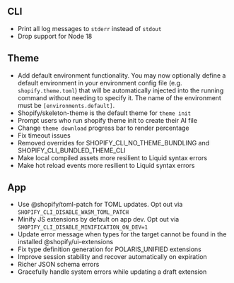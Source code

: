 ## CLI
- Print all log messages to `stderr` instead of `stdout`
- Drop support for Node 18

## Theme
- Add default environment functionality. You may now optionally define a default environment in your environment config
file (e.g. `shopify.theme.toml`) that will be automatically injected into the running command without needing to specify it. The name of the environment must be `[environments.default]`.
- Shopify/skeleton-theme is the default theme for `theme init`
- Prompt users who run shopify theme init to create their AI file
- Change `theme download` progress bar to render percentage
- Fix timeout issues
- Removed overrides for SHOPIFY_CLI_NO_THEME_BUNDLING and SHOPIFY_CLI_BUNDLED_THEME_CLI
- Make local compiled assets more resilient to Liquid syntax errors
- Make hot reload events more resilient to Liquid syntax errors

## App
- Use @shopify/toml-patch for TOML updates. Opt out via `SHOPIFY_CLI_DISABLE_WASM_TOML_PATCH`
- Minify JS extensions by default on app dev. Opt out via `SHOPIFY_CLI_DISABLE_MINIFICATION_ON_DEV=1`
- Update error message when types for the target cannot be found in the installed @shopify/ui-extensions
- Fix type definition generation for POLARIS_UNIFIED extensions
- Improve session stability and recover automatically on expiration
- Richer JSON schema errors
- Gracefully handle system errors while updating a draft extension
